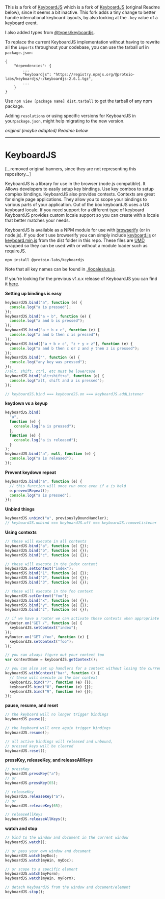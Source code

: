 This is a fork of [KeyboardJS](https://github.com/sladwig/KeyboardJS) which is a fork of [KeyboardJS](https://github.com/RobertWHurst/KeyboardJS) (original Readme below), since it seems a bit inactive. This fork adds a tiny change to better handle international keyboard layouts, by also looking at the `.key` value of a keyboard event.

I also added types from [@types/keyboardjs](https://www.npmjs.com/package/@types/keyboardjs).

To replace the current KeyboardJS implementation without having to rewrite all the `imports` throughout your codebase, you can use the tarball url in `package.json`:

```
{
    "dependencies": {
        ...
        "keyboardjs": "https://registry.npmjs.org/@protoio-labs/keyboardjs/-/keyboardjs-2.6.1.tgz",
        ...
    }
}
```

Use `npm view [package name] dist.tarball` to get the tarball of any npm package.

Adding `resolutions` or using specific versions for KeyboardJS in your`package.json`, might help migrating to the new version.

_original (maybe adapted) Readme below_

---

# KeyboardJS

[...removed original banners, since they are not representing this repository...]

KeyboardJS is a library for use in the browser (node.js compatible). It Allows
developers to easily setup key bindings. Use key combos to setup complex
bindings. KeyboardJS also provides contexts. Contexts are great for single page
applications. They allow you to scope your bindings to various parts of your
application. Out of the box keyboardJS uses a US keyboard locale. If you need
support for a different type of keyboard KeyboardJS provides custom locale
support so you can create with a locale that better matches your needs.

KeyboardJS is available as a NPM module for use with
[browserify](http://browserify.org/) (or in node.js). If you don't use
browserify you can simply include
[keyboard.js](https://github.com/RobertWHurst/KeyboardJS/blob/master/dist/keyboard.js)
or
[keyboard.min.js](https://github.com/RobertWHurst/KeyboardJS/blob/master/dist/keyboard.min.js)
from the dist folder in this repo. These files are
[UMD](https://github.com/umdjs/umd) wrapped so they can be used with or without
a module loader such as [requireJS](http://requirejs.org/).

```shell
npm install @protoio-labs/keyboardjs
```

Note that all key names can be found in [./locales/us.js](https://github.com/overflowapp/KeyboardJS/blob/master/locales/us.js).

If you're looking for the previous v1.x.x release of KeyboardJS you can find it
[here](https://github.com/RobertWHurst/KeyboardJS/tree/legacy).

**Setting up bindings is easy**

```javascript
keyboardJS.bind("a", function (e) {
  console.log("a is pressed");
});
keyboardJS.bind("a + b", function (e) {
  console.log("a and b is pressed");
});
keyboardJS.bind("a + b > c", function (e) {
  console.log("a and b then c is pressed");
});
keyboardJS.bind(["a + b > c", "z + y > z"], function (e) {
  console.log("a and b then c or z and y then z is pressed");
});
keyboardJS.bind("", function (e) {
  console.log("any key was pressed");
});
//alt, shift, ctrl, etc must be lowercase
keyboardJS.bind("alt+shift+a", function (e) {
  console.log("alt, shift and a is pressed");
});

// keyboardJS.bind === keyboardJS.on === keyboardJS.addListener
```

**keydown vs a keyup**

```javascript
keyboardJS.bind(
  "a",
  function (e) {
    console.log("a is pressed");
  },
  function (e) {
    console.log("a is released");
  }
);
keyboardJS.bind("a", null, function (e) {
  console.log("a is released");
});
```

**Prevent keydown repeat**

```javascript
keyboardJS.bind("a", function (e) {
  // this function will once run once even if a is held
  e.preventRepeat();
  console.log("a is pressed");
});
```

**Unbind things**

```javascript
keyboardJS.unbind("a", previouslyBoundHandler);
// keyboardJS.unbind === keyboardJS.off === keyboardJS.removeListener
```

**Using contexts**

```javascript
// these will execute in all contexts
keyboardJS.bind("a", function (e) {});
keyboardJS.bind("b", function (e) {});
keyboardJS.bind("c", function (e) {});

// these will execute in the index context
keyboardJS.setContext("index");
keyboardJS.bind("1", function (e) {});
keyboardJS.bind("2", function (e) {});
keyboardJS.bind("3", function (e) {});

// these will execute in the foo context
keyboardJS.setContext("foo");
keyboardJS.bind("x", function (e) {});
keyboardJS.bind("y", function (e) {});
keyboardJS.bind("z", function (e) {});

// if we have a router we can activate these contexts when appropriate
myRouter.on("GET /", function (e) {
  keyboardJS.setContext("index");
});
myRouter.on("GET /foo", function (e) {
  keyboardJS.setContext("foo");
});

// you can always figure out your context too
var contextName = keyboardJS.getContext();

// you can also set up handlers for a context without losing the current context
keyboardJS.withContext("bar", function () {
  // these will execute in the bar context
  keyboardJS.bind("7", function (e) {});
  keyboardJS.bind("8", function (e) {});
  keyboardJS.bind("9", function (e) {});
});
```

**pause, resume, and reset**

```javascript
// the keyboard will no longer trigger bindings
keyboardJS.pause();

// the keyboard will once again trigger bindings
keyboardJS.resume();

// all active bindings will released and unbound,
// pressed keys will be cleared
keyboardJS.reset();
```

**pressKey, releaseKey, and releaseAllKeys**

```javascript
// pressKey
keyboardJS.pressKey("a");
// or
keyboardJS.pressKey(65);

// releaseKey
keyboardJS.releaseKey("a");
// or
keyboardJS.releaseKey(65);

// releaseAllKeys
keyboardJS.releaseAllKeys();
```

**watch and stop**

```javascript
// bind to the window and document in the current window
keyboardJS.watch();

// or pass your own window and document
keyboardJS.watch(myDoc);
keyboardJS.watch(myWin, myDoc);

// or scope to a specific element
keyboardJS.watch(myForm);
keyboardJS.watch(myWin, myForm);

// detach KeyboardJS from the window and document/element
keyboardJS.stop();
```
